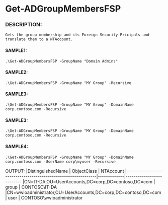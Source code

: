 # Get-ADGroupMembersFSP

### DESCRIPTION:
    Gets the group membership and its Foreign Security Pricipals and translate them to a NTAccount.
    
#### SAMPLE1:
    .\Get-ADGroupMembersFSP -GroupName "Domain Admins"

#### SAMPLE2:
    .\Get-ADGroupMembersFSP -GroupName "MY Group" -Recursive

#### SAMPLE3:
    .\Get-ADGroupMembersFSP -GroupName "MY Group" -DomainName corp.contoso.com -Recursive

#### SAMPLE3:
    .\Get-ADGroupMembersFSP -GroupName "MY Group" -DomainName corp.contoso.com -Recursive

#### SAMPLE4:
    .\Get-ADGroupMembersFSP -GroupName "MY Group" -DomainName corp.contoso.com -UserName corp\myuser -Recursive

    
OUTPUT:
|DistinguishedName                                              | ObjectClass | NTAccount
|---------------------------------------------------------------|-------------|--------------------------
|CN=IT-DA,OU=UserAccounts,DC=corp,DC=contoso,DC=com             | group       | CONTOSO\IT-DA
|CN=wwioadministrator,OU=UserAccounts,DC=corp,DC=contoso,DC=com | user        | CONTOSO\wwioadministrator
